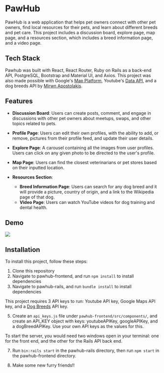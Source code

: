 # PawHub

PawHub is a web application that helps pet owners connect with other pet owners, find local resources for their pets, and learn about different breeds and pet care. This project includes a discussion board, explore page, map page, and a resources section, which includes a breed information page, and a video page.

## Tech Stack

Pawhub was built with React, React Router, Ruby on Rails as a back-end API, PostgreSQL, Bootstrap and Material UI, and Axios. This project was also made possible with Google's [Map Platform](https://developers.google.com/maps), Youtube's [Data API](https://developers.google.com/youtube/v3), and a dog breeds API by [Mirwn Apostolakis](https://rapidapi.com/myapos--FqlEzvrlv/api/dog-breeds2/).

## Features

- **Discussion Board**: Users can create posts, comment, and engage in discussions with other pet owners about meetups, swaps, and other topics related to pets.

- **Profile Page**: Users can edit their own profiles, with the ability to add, or remove, pictures from their profile feed, and update their user details.

- **Explore Page**: A carousel containing all the images from user profiles. Users can click on any given photo to be directed to the user's profile.

- **Map Page**: Users can find the closest veterinarians or pet stores based on their inputted location.

- **Resources Section**:
  - **Breed Information Page**: Users can search for any dog breed and it will provide a picture, country of origin, and a link to the Wikipedia page of that dog.
  - **Video Page**: Users can watch YouTube videos for dog training and dental health.

## Demo

![](pawhub-frontend/public/carousel.gif)

## Installation

To install this project, follow these steps:

1. Clone this repository
2. Navigate to pawhub-frontend, and run `npm install` to install dependencies
3. Navigate to pawhub-rails, and run `bundle install` to install dependencies

This project requires 3 API keys to run: Youtube API key, Google Maps API key, and a [Dog Breeds](https://rapidapi.com/myapos--FqlEzvrlv/api/dog-breeds2/) API key.

5. Create an `api_keys.js` file under `pawhub-frontend/src/components/`, and create an API_KEY object with keys: youtubeAPIKey, googleAPIKey, and a dogBreedAPIKey. Use your own API keys as the values for this.

To start the server, you would need two windows open in your terminal: one for the front end, and the other for the Rails API back end.

7. Run `bin:rails start` in the pawhub-rails directory, then run `npm start` in the pawhub-frontend directory.

8. Make some new furry friends!!
